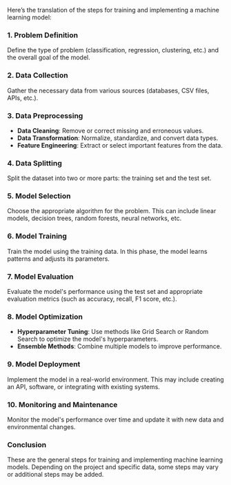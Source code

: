 Here’s the translation of the steps for training and implementing a machine learning model:

### 1. Problem Definition
Define the type of problem (classification, regression, clustering, etc.) and the overall goal of the model.

### 2. Data Collection
Gather the necessary data from various sources (databases, CSV files, APIs, etc.).

### 3. Data Preprocessing
- **Data Cleaning**: Remove or correct missing and erroneous values.
- **Data Transformation**: Normalize, standardize, and convert data types.
- **Feature Engineering**: Extract or select important features from the data.

### 4. Data Splitting
Split the dataset into two or more parts: the training set and the test set.

### 5. Model Selection
Choose the appropriate algorithm for the problem. This can include linear models, decision trees, random forests, neural networks, etc.

### 6. Model Training
Train the model using the training data. In this phase, the model learns patterns and adjusts its parameters.

### 7. Model Evaluation
Evaluate the model's performance using the test set and appropriate evaluation metrics (such as accuracy, recall, F1 score, etc.).

### 8. Model Optimization
- **Hyperparameter Tuning**: Use methods like Grid Search or Random Search to optimize the model's hyperparameters.
- **Ensemble Methods**: Combine multiple models to improve performance.

### 9. Model Deployment
Implement the model in a real-world environment. This may include creating an API, software, or integrating with existing systems.

### 10. Monitoring and Maintenance
Monitor the model's performance over time and update it with new data and environmental changes.

### Conclusion
These are the general steps for training and implementing machine learning models. Depending on the project and specific data, some steps may vary or additional steps may be added. 